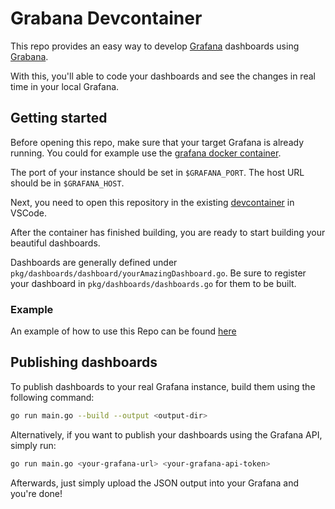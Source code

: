 # Grabana Devcontainer

This repo provides an easy way to develop [Grafana](https://grafana.com/) dashboards using [Grabana](https://github.com/K-Phoen/grabana/).

With this, you'll able to code your dashboards and see the changes in real time in your local Grafana.

## Getting started

Before opening this repo, make sure that your target Grafana is already running. You could for example use the [grafana docker container](https://hub.docker.com/r/grafana/grafana).

The port of your instance should be set in `$GRAFANA_PORT`.
The host URL should be in `$GRAFANA_HOST`.

Next, you need to open this repository in the existing [devcontainer](https://code.visualstudio.com/docs/devcontainers/tutorial) in VSCode.

After the container has finished building, you are ready to start building your beautiful dashboards.

Dashboards are generally defined under `pkg/dashboards/dashboard/yourAmazingDashboard.go`. Be sure to register your dashboard in `pkg/dashboards/dashboards.go` for them to be built.

### Example

An example of how to use this Repo can be found [here](https://github.com/SchneiderMaster/grabana-devcontainer-demo)

## Publishing dashboards

To publish dashboards to your real Grafana instance, build them using the following command:

```bash
go run main.go --build --output <output-dir>
```

Alternatively, if you want to publish your dashboards using the Grafana API, simply run:

```bash
go run main.go <your-grafana-url> <your-grafana-api-token>
```

Afterwards, just simply upload the JSON output into your Grafana and you're done!
